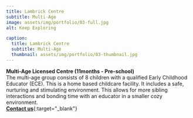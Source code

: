 ```yaml
---
title: Lambrick Centre
subtitle: Multi-Age
image: assets/img/portfolio/03-full.jpg
alt: Keep Exploring

caption:
  title: Lambrick Centre
  subtitle: Multi-Age
  thumbnail: assets/img/portfolio/03-thumbnail.jpg
---
```

**Multi-Age Licensed Centre (11months - Pre-school)**  
The multi-age group consists of 8 children with a qualified Early Childhood Educator (ECE). This is a home based childcare facility. It includes a safe, nurturing and stimulating environment. This allows for more sibling interactions and bonding time with an educator in a smaller cozy environment.  
[**Contact us**](https://37be2d10fns.typeform.com/to/P46qj3u9){:target="_blank"}